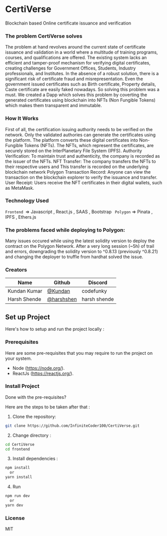 # CertiVerse
Blockchain based Online certificate issuance and verification


### The problem CertiVerse solves
The problem at hand revolves around the current state of certificate issuance and validation in a world where a multitude of training programs, courses, and qualifications are offered. The existing system lacks an efficient and tamper-proof mechanism for verifying digital certificates, creating challenges for Government Offices, Students, Industry professionals, and Institutes. In the absence of a robust solution, there is a significant risk of certificate fraud and misrepresentation.
Even the government issued certificates such as Birth certificate, Property details, Caste certificate are easily faked nowadays. So solving this problem was a must.
We created a Dapp which solves this problem by coverting the generated certificates using blockchain into NFTs (Non Fungible Tokens) which makes them transparent and immutable.

### How It Works
First of all, the certification issuing authority needs to be verified on the network. Only the validated authories can generate the certificates using the platform. The platform converts these digital certificates into Non-Fungible Tokens (NFTs). The NFTs, which represent the certificates, are securely stored on the InterPlanetary File System (IPFS).
Authority Verification: To maintain trust and authenticity, the company is recorded as the issuer of the NFTs.
NFT Transfer: The company transfers the NFTs to their respective users and This transfer is recorded on the underlying blockchain network Polygon
Transaction Record: Anyone can view the transaction on the blockchain explorer to verify the issuance and transfer.
User Receipt: Users receive the NFT certificates in their digital wallets, such as MetaMask.

### Technology Used
`Frontend `=> Javascript ,   React.js ,  SAAS ,  Bootstrap
` Polygon` =>  Pinata ,  IPFS , Ethers.js

### The problems faced while deploying to Polygon:
Many issues occured while using the latest solidity version to deploy the contract on the Polygon Network. After a very long session (~5h) of trail and errors, downgrading the solidity version to ^0.8.13 (previously ^0.8.21) and changing the deployer to truffle from hardhat solved the issue.

### Creators

| Name            | Github                                         | Discord         |
| --------------- | ---------------------------------------------- | --------------- |
| Kundan Kumar | [@Kundan](https://github.com/InfiniteCoder100)   | codefunky   |
| Harsh Shende | [@harshshen](https://github.com/Harshshen)   | harsh shende  |

## Set up Project
Here's how to setup and run the project locally :

### Prerequisites

Here are some pre-requisites that you may require to run the project on your system.

- Node (https://node.org/).
- ReactJs (https://reactjs.org/).


### Install Project

Done with the pre-requisites?

Here are the steps to be taken after that :


1. Clone the repository:

```bash
git clone https://github.com/InfiniteCoder100/CertiVerse.git
```

2. Change directory :

```bash
cd CertiVerse
cd frontend
```
3. Install dependencies :

```bash
npm install
  or
yarn install
```

4. Run 

```bash
npm run dev
  or
yarn dev
````
### License 
MIT

